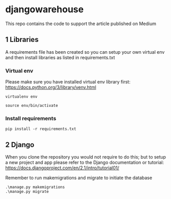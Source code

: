 # djangowarehouse
This repo contains the code to support the article published on Medium

## 1 Libraries
A requirements file has been created so you can setup your own virtual env and then install libraries as listed in requirements.txt

### Virtual env
Please make sure you have installed virtual env library first: https://docs.python.org/3/library/venv.html

`virtualenv env`

`source env/bin/activate`

### Install requirements
`pip install -r requirements.txt`


## 2 Django
When you clone the repository you would not require to do this; but to setup a new project and app please refer to the Django documentation or tutorial: https://docs.djangoproject.com/en/2.1/intro/tutorial01/

Remember to run makemigrations and migrate to initiate the database
```
.\manage.py makemigrations
.\manage.py migrate
```
